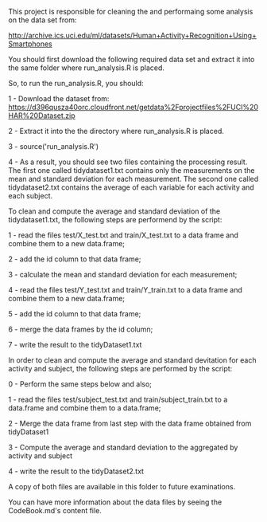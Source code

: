 This project is responsible for cleaning the and performaing some analysis on the data set from: 

http://archive.ics.uci.edu/ml/datasets/Human+Activity+Recognition+Using+Smartphones

You should first download the following required data set and extract it into the same folder where run_analysis.R is placed.

So, to run the run_analysis.R, you should:

 1 - Download the dataset from:
     https://d396qusza40orc.cloudfront.net/getdata%2Fprojectfiles%2FUCI%20HAR%20Dataset.zip
     
 2 - Extract it into the the directory where run_analysis.R is placed.
 
 3 - source('run_analysis.R')
 
 4 - As a result, you should see two files containing the processing result. The first one called tidydataset1.txt contains only the measurements on the mean and standard deviation for each measurement. The second one called tidydataset2.txt contains the average of each variable for each activity and each subject.
 
 To clean and compute the average and standard deviation of the tidydataset1.txt, the following steps are performend by the script:
 
 1 - read the files test/X_test.txt and train/X_test.txt to a data frame and combine them to a new data.frame;
 
 2 - add the id column to that data frame;
 
 3 - calculate the mean and standard deviation for each measurement;
 
 4 - read the files test/Y_test.txt and train/Y_train.txt to a data frame and combine them to a new data.frame;
 
 5 - add the id column to that data frame;
 
 6 - merge the data frames by the id column;
 
 7 - write the result to the tidyDataset1.txt
 
 In order to clean and compute the average and standard devitation for each activity and subject, the following steps are performed by the script:
 
 0 - Perform the same steps below and also;
 
 1 - read the files test/subject_test.txt and train/subject_train.txt to a data.frame and combine them to a data.frame;
 
 2 - Merge the data frame from last step with the data frame obtained from tidyDataset1
 
 3 - Compute the average and standard deviation to the aggregated by activity and subject
 
 4 - write the result to the tidyDataset2.txt
 
 A copy of both files are available in this folder to future examinations.
 
 You can have more information about the data files by seeing the CodeBook.md's content file.
